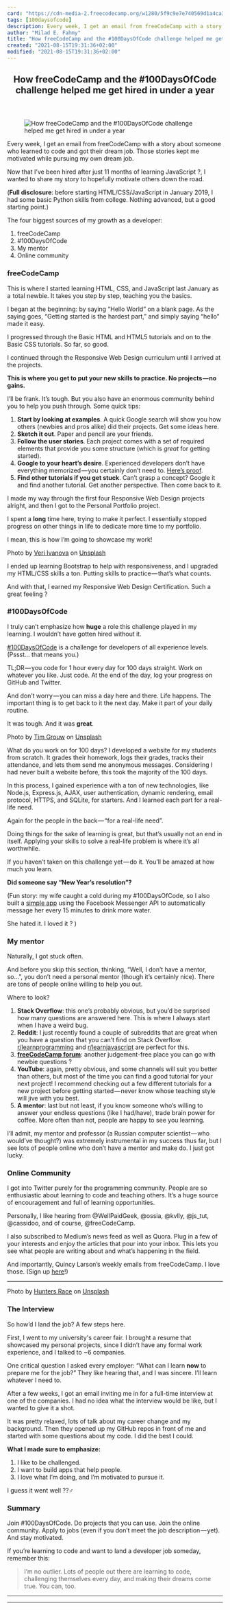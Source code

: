 ```yaml
---
card: "https://cdn-media-2.freecodecamp.org/w1280/5f9c9e7e740569d1a4ca3d63.jpg"
tags: [100daysofcode]
description: Every week, I get an email from freeCodeCamp with a story abo
author: "Milad E. Fahmy"
title: "How freeCodeCamp and the #100DaysOfCode challenge helped me get hired in under a year"
created: "2021-08-15T19:31:36+02:00"
modified: "2021-08-15T19:31:36+02:00"
---
```

<div class="site-wrapper">
<main id="site-main" class="site-main outer">
<div class="inner">
<article class="post-full post tag-100daysofcode tag-jobs tag-javascript tag-beginner ">
<header class="post-full-header">
<h1 class="post-full-title">How freeCodeCamp and the #100DaysOfCode challenge helped me get hired in under a year</h1>
</header>
<figure class="post-full-image">
<picture>
<source media="(max-width: 700px)" sizes="1px" srcset="data:image/gif;base64,R0lGODlhAQABAIAAAAAAAP///yH5BAEAAAAALAAAAAABAAEAAAIBRAA7 1w">
<source media="(min-width: 701px)" sizes="(max-width: 800px) 400px,
(max-width: 1170px) 700px,
1400px" srcset="https://cdn-media-2.freecodecamp.org/w1280/5f9c9e7e740569d1a4ca3d63.jpg 300w,
https://cdn-media-2.freecodecamp.org/w1280/5f9c9e7e740569d1a4ca3d63.jpg 600w,
https://cdn-media-2.freecodecamp.org/w1280/5f9c9e7e740569d1a4ca3d63.jpg 1000w,
https://cdn-media-2.freecodecamp.org/w1280/5f9c9e7e740569d1a4ca3d63.jpg 2000w">
<img onerror="this.style.display='none'" src="https://cdn-media-2.freecodecamp.org/w1280/5f9c9e7e740569d1a4ca3d63.jpg" alt="How freeCodeCamp and the #100DaysOfCode challenge helped me get hired in under a year">
</picture>
</figure>
<section class="post-full-content">
<div class="post-content">
<p>Every week, I get an email from freeCodeCamp with a story about someone who learned to code and got their dream job. Those stories kept me motivated while pursuing my own dream job.</p>
<p>Now that I’ve been hired after just 11 months of learning JavaScript ?, I wanted to share my story to hopefully motivate others down the road.</p>
<p>(<strong>Full disclosure</strong>: before starting HTML/CSS/JavaScript in January 2019, I had some basic Python skills from college. Nothing advanced, but a good starting point.)</p>
<p>The four biggest sources of my growth as a developer:</p>
<ol>
<li>freeCodeCamp</li>
<li>#100DaysOfCode</li>
<li>My mentor</li>
<li>Online community</li>
</ol>
<h3 id="freecodecamp">freeCodeCamp</h3>
<p>This is where I started learning HTML, CSS, and JavaScript last January as a  total newbie. It takes you step by step, teaching you the basics.</p>
<p>I began at the beginning: by saying “Hello World” on a blank page. As the saying goes, “Getting started is the hardest part,” and simply saying “hello” made it easy.</p>
<p>I progressed through the Basic HTML and HTML5 tutorials and on to the Basic CSS tutorials. So far, so good.</p>
<p>I continued through the Responsive Web Design curriculum until I arrived at the projects.</p>
<p><strong>This is where you get to put your new skills to practice. No projects — no gains.</strong></p>
<p>I’ll be frank. It’s tough. But you also have an enormous community behind you to help you push through. Some quick tips:</p>
<ol>
<li><strong>Start by looking at examples</strong>. A quick Google search will show you how others (newbies and pros alike) did their projects. Get some ideas here.</li>
<li><strong>Sketch it out</strong>. Paper and pencil are your friends.</li>
<li><strong>Follow the user stories</strong>.<strong> </strong>Each project comes with a set of required elements that provide you some structure (which is <em>great</em> for getting started).</li>
<li><strong>Google to your heart’s desire</strong>. Experienced developers don’t have everything memorized — you certainly don’t need to. <a href="/news/google-not-learn-not-why-searching-can-be-better-than-knowing-79838f7a0f06/" rel="noopener">Here’s proof</a>.</li>
<li><strong>Find other tutorials if you get stuck</strong>. Can’t grasp a concept? Google it and find another tutorial. Get another perspective. Then come back to it.</li>
</ol>
<p>I made my way through the first four Responsive Web Design projects alright, and then I got to the Personal Portfolio project.</p>
<p>I spent a <strong>long</strong> time here, trying to make it perfect. I essentially stopped progress on other things in life to dedicate more time to my portfolio.</p>
<p>I mean, this is how I’m going to showcase my work!</p>
<figcaption>Photo by <a href="https://unsplash.com/@veri_ivanova?utm_source=medium&amp;utm_medium=referral">Veri Ivanova</a> on <a href="https://unsplash.com/?utm_source=medium&amp;utm_medium=referral">Unsplash</a></figcaption>
</figure>
<p>I ended up learning Bootstrap to help with responsiveness, and I upgraded my HTML/CSS skills a ton. Putting skills to practice — that’s what counts.</p>
<p>And with that, I earned my Responsive Web Design Certification. Such a great feeling ?</p>
<h3 id="-100daysofcode">#100DaysOfCode</h3>
<p>I truly can’t emphasize how <strong>huge</strong> a role this challenge played in my learning. I wouldn’t have gotten hired without it.</p>
<p><a href="https://www.100daysofcode.com/" rel="noopener">#100DaysOfCode</a> is a challenge for developers of all experience levels. (Pssst… that means you.)</p>
<p>TL;DR — you code for 1 hour every day for 100 days straight. Work on whatever you like. Just code. At the end of the day, log your progress on GitHub and Twitter.</p>
<p>And don’t worry — you can miss a day here and there. Life happens. The important thing is to get back to it the next day. Make it part of your daily routine.</p>
<p>It was tough. And it was <strong>great</strong>.</p>
<figcaption>Photo by <a href="https://unsplash.com/@punttim?utm_source=medium&amp;utm_medium=referral">Tim Grouw</a> on <a href="https://unsplash.com/?utm_source=medium&amp;utm_medium=referral">Unsplash</a></figcaption>
</figure>
<p>What do you work on for 100 days? I developed a website for my students from scratch. It grades their homework, logs their grades, tracks their attendance, and lets them send me anonymous messages. Considering I had never built a website before, this took the majority of the 100 days.</p>
<p>In this process, I gained experience with a ton of new technologies, like Node.js, Express.js, AJAX, user authentication, dynamic rendering, email protocol, HTTPS, and SQLite, for starters. And I learned each part for a real-life need.</p>
<p>Again for the people in the back — “for a real-life need”.</p>
<p>Doing things for the sake of learning is great, but that’s usually not an end in itself. Applying your skills to solve a real-life problem is where it’s all worthwhile.</p>
<p>If you haven’t taken on this challenge yet — do it. You’ll be amazed at how much you learn.</p>
<p><strong>Did someone say “New Year’s resolution”?</strong></p>
<p>(Fun story: my wife caught a cold during my #100DaysOfCode, so I also built a <a href="https://github.com/brodyd795/sickWaterReminder" rel="noopener">simple app</a> using the Facebook Messenger API to automatically message her every 15 minutes to drink more water.</p>
<p>She hated it. I loved it ? )</p>
<h3 id="my-mentor">My mentor</h3>
<p>Naturally, I got stuck often.</p>
<p>And before you skip this section, thinking, “Well, I don’t have a mentor, so…”, you don’t need a personal mentor (though it’s certainly nice). There are tons of people online willing to help you out.</p>
<p>Where to look?</p>
<ol>
<li><strong>Stack Overflow</strong>: this one’s probably obvious, but you’d be surprised how many questions are answered here. This is where I always start when I have a weird bug.</li>
<li><strong>Reddit</strong>: I just recently found a couple of subreddits that are great when you have a question that you can’t find on Stack Overflow. <a href="https://www.reddit.com/r/learnprogramming/" rel="noopener">r/learnprogramming</a> and <a href="https://www.reddit.com/r/learnjavascript/" rel="noopener">r/learnjavascript</a> are perfect for this.</li>
<li><a href="https://www.freecodecamp.org/forum/" rel="noopener"><strong>freeCodeCamp forum</strong></a>: another judgement-free place you can go with newbie questions ?</li>
<li><strong>YouTube</strong>: again, pretty obvious, and some channels will suit you better than others, but most of the time you can find a good tutorial for your next project! I recommend checking out a few different tutorials for a new project before getting started — never know whose teaching style will jive with you best.</li>
<li><strong>A mentor</strong>: last but not least, if you know someone who’s willing to answer your endless questions (like I had/have), trade brain power for coffee. More often than not, people are happy to see you learning.</li>
</ol>
<p>I’ll admit, my mentor and professor (a Russian computer scientist — who would’ve thought?) was extremely instrumental in my success thus far, but I see lots of people online who don’t have a mentor and make do. I just got lucky.</p>
<h3 id="online-community">Online Community</h3>
<p>I got into Twitter purely for the programming community. People are so enthusiastic about learning to code and teaching others. It’s a huge source of encouragement and full of learning opportunities.</p>
<p>Personally, I like hearing from @WellPaidGeek, @ossia, @kvlly, @js_tut, @cassidoo, and of course, @freeCodeCamp.</p>
<p>I also subscribed to Medium’s news feed as well as Quora. Plug in a few of your interests and enjoy the articles that pour into your inbox. This lets you see what people are writing about and what’s happening in the field.</p>
<p>And importantly, Quincy Larson’s weekly emails from freeCodeCamp. I love those. (Sign up <a href="https://www.freecodecamp.org/settings" rel="noopener">here</a>!)</p>
<hr>
<figcaption>Photo by <a href="https://unsplash.com/@huntersrace?utm_source=unsplash&amp;utm_medium=referral&amp;utm_content=creditCopyText">Hunters Race</a> on <a href="https://unsplash.com/s/photos/interview?utm_source=unsplash&amp;utm_medium=referral&amp;utm_content=creditCopyText">Unsplash</a></figcaption>
</figure>
<h3 id="the-interview">The Interview</h3>
<p>So how’d I land the job? A few steps here.</p>
<p>First, I went to my university's career fair. I brought a resume that showcased my personal projects, since I didn’t have any formal work experience, and I talked to ~6 companies.</p>
<p>One critical question I asked every employer: “What can I learn <strong>now</strong> to prepare me for the job?” They like hearing that, and I was sincere. I’ll learn whatever I need to.</p>
<p>After a few weeks, I got an email inviting me in for a full-time interview at one of the companies. I had no idea what the interview would be like, but I wanted to give it a shot.</p>
<p>It was pretty relaxed, lots of talk about my career change and my background. Then they opened up my GitHub repos in front of me and started with some questions about my code. I did the best I could.</p>
<p><strong>What I made sure to emphasize:</strong></p>
<ol>
<li>I like to be challenged.</li>
<li>I want to build apps that help people.</li>
<li>I love what I’m doing, and I’m motivated to pursue it.</li>
</ol>
<p>I guess it went well ??‍♂️</p>
<h3 id="summary">Summary</h3>
<p>Join #100DaysOfCode. Do projects that you can use. Join the online community. Apply to jobs (even if you don’t meet the job description — yet). And stay motivated.</p>
<p>If you’re learning to code and want to land a developer job someday, remember this:</p>
<blockquote>I’m no outlier. Lots of people out there are learning to code, challenging themselves every day, and making their dreams come true. You can, too.</blockquote>
</div>
<hr>
<hr>
</section>
</article>
</div>
</main>
</div>
<!-- Google Tag Manager (noscript) -->
<!-- End Google Tag Manager (noscript) -->

